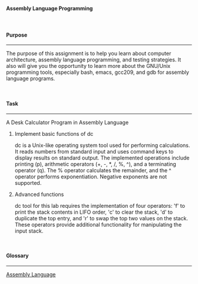 #### **Assembly Language Programming**

<br>

#### **Purpose**

---

The purpose of this assignment is to help you learn about computer architecture, assembly language programming, and testing strategies. It also will give you the opportunity to learn more about the GNU/Unix programming tools, especially bash, emacs, gcc209, and gdb for assembly language programs.

<br>

#### **Task**

---

A Desk Calculator Program in Assembly Language

1. Implement basic functions of dc

   dc is a Unix-like operating system tool used for performing calculations. It reads numbers from standard input and uses command keys to display results on standard output. The implemented operations include printing (p), arithmetic operators (+, -, \*, /, %, ^), and a terminating operator (q). The % operator calculates the remainder, and the ^ operator performs exponentiation. Negative exponents are not supported.

2. Advanced functions

   dc tool for this lab requires the implementation of four operators: 'f' to print the stack contents in LIFO order, 'c' to clear the stack, 'd' to duplicate the top entry, and 'r' to swap the top two values on the stack. These operators provide additional functionality for manipulating the input stack.

<br>

#### **Glossary**

---

[Assembly Language](https://velog.io/@chunjakim/Assembly-Language)
